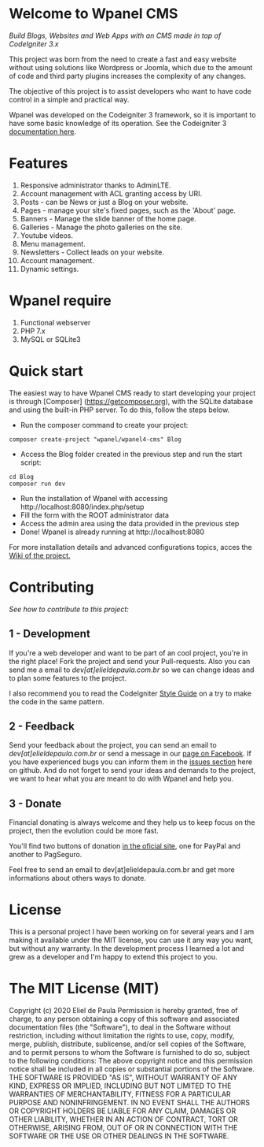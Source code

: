 # Welcome to Wpanel CMS

*Build Blogs, Websites and Web Apps with an CMS made in top of CodeIgniter 3.x*

This project was born from the need to create a fast and easy website without using solutions like Wordpress or Joomla, which due to the amount of code and third party plugins increases the complexity of any changes.

The objective of this project is to assist developers who want to have code control in a simple and practical way.

Wpanel was developed on the Codeigniter 3 framework, so it is important to have some basic knowledge of its operation. See the Codeigniter 3 [documentation here](https://codeigniter.com/userguide3/index.html).

# Features

1. Responsive administrator thanks to AdminLTE.
2. Account management with ACL granting access by URI.
3. Posts - can be News or just a Blog on your website.
4. Pages - manage your site's fixed pages, such as the 'About' page.
5. Banners - Manage the slide banner of the home page.
6. Galleries - Manage the photo galleries on the site.
7. Youtube videos.
8. Menu management.
9. Newsletters - Collect leads on your website.
10. Account management.
11. Dynamic settings.

# Wpanel require

1. Functional webserver
2. PHP 7.x
4. MySQL or SQLite3

# Quick start

The easiest way to have Wpanel CMS ready to start developing your project is through [Composer] (https://getcomposer.org), with the SQLite database and using the built-in PHP server. To do this, follow the steps below.

- Run the composer command to create your project:
```
composer create-project "wpanel/wpanel4-cms" Blog
```

- Access the Blog folder created in the previous step and run the start script:
```
cd Blog
composer run dev
```

- Run the installation of Wpanel with accessing http://localhost:8080/index.php/setup
- Fill the form with the ROOT administrator data
- Access the admin area using the data provided in the previous step
- Done! Wpanel is already running at http://localhost:8080

For more installation details and advanced configurations topics, acces the [Wiki of the project.](https://github.com/wpanel/wpanel4-cms/wiki)

# Contributing

*See how to contribute to this project:*

## 1 - Development

If you're a web developer and want to be part of an cool project, you're in the right place! Fork the project and send your Pull-requests. Also you can send me a email to *dev[at]elieldepaula.com.br* so we can change ideas and to plan some features to the project.

I also recommend you to read the CodeIgniter [Style Guide](https://codeigniter.com/userguide3/general/styleguide.html) on a try to make the code in the same pattern.

## 2 - Feedback

Send your feedback about the project, you can send an email to *dev[at]elieldepaula.com.br* or send a message in our [page on Facebook](https://www.facebook.com/wpanelcms/). If you have experienced bugs you can inform them in the [issues section](https://github.com/elieldepaula/wpanel/issues) here on github. And do not forget to send your ideas and demands to the project, we want to hear what you are meant to do with Wpanel and help you.

## 3 - Donate

Financial donating is always welcome and they help us to keep focus on the project, then the evolution could be more fast.

You'll find two buttons of donation [in the oficial site](http://wpanel.org/#download), one for PayPal and another to PagSeguro.

Feel free to send an email to dev[at]elieldepaula.com.br and get more informations about others ways to donate.

# License

This is a personal project I have been working on for several years and I am making it available under the MIT license, you can use it any way you want, but without any warranty. In the development process I learned a lot and grew as a developer and I'm happy to extend this project to you.

# The MIT License (MIT)

Copyright (c) 2020 Eliel de Paula
Permission is hereby granted, free of charge, to any person obtaining a copy
of this software and associated documentation files (the "Software"), to deal
in the Software without restriction, including without limitation the rights
to use, copy, modify, merge, publish, distribute, sublicense, and/or sell
copies of the Software, and to permit persons to whom the Software is
furnished to do so, subject to the following conditions:
The above copyright notice and this permission notice shall be included in all
copies or substantial portions of the Software.
THE SOFTWARE IS PROVIDED "AS IS", WITHOUT WARRANTY OF ANY KIND, EXPRESS OR
IMPLIED, INCLUDING BUT NOT LIMITED TO THE WARRANTIES OF MERCHANTABILITY,
FITNESS FOR A PARTICULAR PURPOSE AND NONINFRINGEMENT. IN NO EVENT SHALL THE
AUTHORS OR COPYRIGHT HOLDERS BE LIABLE FOR ANY CLAIM, DAMAGES OR OTHER
LIABILITY, WHETHER IN AN ACTION OF CONTRACT, TORT OR OTHERWISE, ARISING FROM,
OUT OF OR IN CONNECTION WITH THE SOFTWARE OR THE USE OR OTHER DEALINGS IN THE
SOFTWARE.
